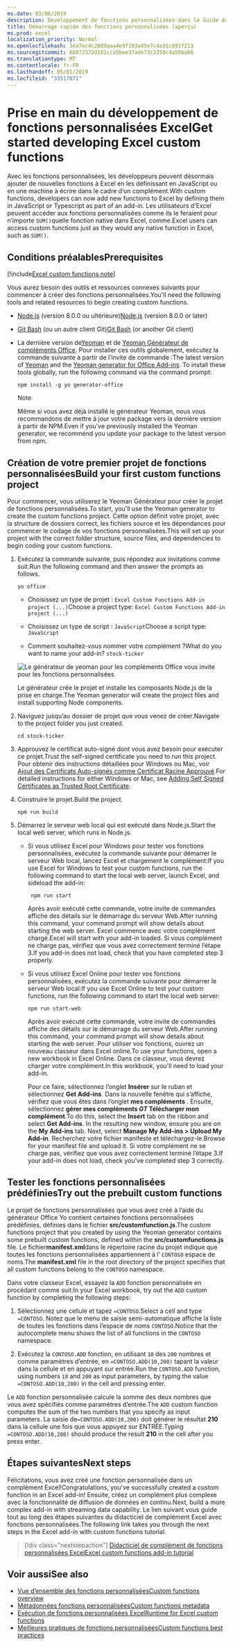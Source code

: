 ```yaml
---
ms.date: 03/06/2019
description: Développement de fonctions personnalisées dans le Guide de démarrage rapide d’Excel.
title: Démarrage rapide des fonctions personnalisées (aperçu)
ms.prod: excel
localization_priority: Normal
ms.openlocfilehash: 3ea7ec4c2089aaa4e9f193a45e7c4a31c691f213
ms.sourcegitcommit: 68872372d181cca5bee37ade73c2250c4a56bab6
ms.translationtype: MT
ms.contentlocale: fr-FR
ms.lasthandoff: 05/01/2019
ms.locfileid: "33517071"
---
```

# <a name="get-started-developing-excel-custom-functions"></a><span data-ttu-id="48a4b-103">Prise en main du développement de fonctions personnalisées Excel</span><span class="sxs-lookup"><span data-stu-id="48a4b-103">Get started developing Excel custom functions</span></span>

<span data-ttu-id="48a4b-104">Avec les fonctions personnalisées, les développeurs peuvent désormais ajouter de nouvelles fonctions à Excel en les définissant en JavaScript ou en une machine à écrire dans le cadre d’un complément.</span><span class="sxs-lookup"><span data-stu-id="48a4b-104">With custom functions, developers can now add new functions to Excel by defining them in JavaScript or Typescript as part of an add-in.</span></span> <span data-ttu-id="48a4b-105">Les utilisateurs d’Excel peuvent accéder aux fonctions personnalisées comme ils le feraient pour n’importe `SUM()`quelle fonction native dans Excel, comme.</span><span class="sxs-lookup"><span data-stu-id="48a4b-105">Excel users can access custom functions just as they would any native function in Excel, such as `SUM()`.</span></span>

## <a name="prerequisites"></a><span data-ttu-id="48a4b-106">Conditions préalables</span><span class="sxs-lookup"><span data-stu-id="48a4b-106">Prerequisites</span></span>

[!include[Excel custom functions note](../includes/excel-custom-functions-note.md)]

<span data-ttu-id="48a4b-107">Vous aurez besoin des outils et ressources connexes suivants pour commencer à créer des fonctions personnalisées.</span><span class="sxs-lookup"><span data-stu-id="48a4b-107">You'll need the following tools and related resources to begin creating custom functions.</span></span>

- <span data-ttu-id="48a4b-108">[Node.js](https://nodejs.org/en/) (version 8.0.0 ou ultérieure)</span><span class="sxs-lookup"><span data-stu-id="48a4b-108">[Node.js](https://nodejs.org/en/) (version 8.0.0 or later)</span></span>

- <span data-ttu-id="48a4b-109">[Git Bash](https://git-scm.com/downloads) (ou un autre client Git)</span><span class="sxs-lookup"><span data-stu-id="48a4b-109">[Git Bash](https://git-scm.com/downloads) (or another Git client)</span></span>

- <span data-ttu-id="48a4b-110">La dernière version de[Yeoman](https://yeoman.io/) et de [Yeoman Générateur de compléments Office](https://www.npmjs.com/package/generator-office). Pour installer ces outils globalement, exécutez la commande suivante à partir de l’invite de commande :</span><span class="sxs-lookup"><span data-stu-id="48a4b-110">The latest version of [Yeoman](https://yeoman.io/) and the [Yeoman generator for Office Add-ins](https://www.npmjs.com/package/generator-office). To install these tools globally, run the following command via the command prompt:</span></span>

    ```command&nbsp;line
    npm install -g yo generator-office
    ```

    > [!NOTE]
    > <span data-ttu-id="48a4b-111">Même si vous avez déjà installé le générateur Yeoman, nous vous recommandons de mettre à jour votre package vers la dernière version à partir de NPM.</span><span class="sxs-lookup"><span data-stu-id="48a4b-111">Even if you've previously installed the Yeoman generator, we recommend you update your package to the latest version from npm.</span></span>

## <a name="build-your-first-custom-functions-project"></a><span data-ttu-id="48a4b-112">Création de votre premier projet de fonctions personnalisées</span><span class="sxs-lookup"><span data-stu-id="48a4b-112">Build your first custom functions project</span></span>

<span data-ttu-id="48a4b-113">Pour commencer, vous utiliserez le Yeoman Générateur pour créer le projet de fonctions personnalisées.</span><span class="sxs-lookup"><span data-stu-id="48a4b-113">To start, you'll use the Yeoman generator to create the custom functions project.</span></span> <span data-ttu-id="48a4b-114">Cette option définit votre projet, avec la structure de dossiers correct, les fichiers source et les dépendances pour commencer le codage de vos fonctions personnalisées.</span><span class="sxs-lookup"><span data-stu-id="48a4b-114">This will set up your project with the correct folder structure, source files, and dependencies to begin coding your custom functions.</span></span>

1. <span data-ttu-id="48a4b-115">Exécutez la commande suivante, puis répondez aux invitations comme suit.</span><span class="sxs-lookup"><span data-stu-id="48a4b-115">Run the following command and then answer the prompts as follows.</span></span>

    ```command&nbsp;line
    yo office
    ```

    - <span data-ttu-id="48a4b-116">Choisissez un type de projet : `Excel Custom Functions Add-in project (...)`</span><span class="sxs-lookup"><span data-stu-id="48a4b-116">Choose a project type: `Excel Custom Functions Add-in project (...)`</span></span>

    - <span data-ttu-id="48a4b-117">Choisissez un type de script : `JavaScript`</span><span class="sxs-lookup"><span data-stu-id="48a4b-117">Choose a script type: `JavaScript`</span></span>

    - <span data-ttu-id="48a4b-118">Comment souhaitez-vous nommer votre complément ?</span><span class="sxs-lookup"><span data-stu-id="48a4b-118">What do you want to name your add-in?</span></span> `stock-ticker`

    ![Le générateur de yeoman pour les compléments Office vous invite pour les fonctions personnalisées](../images/12-10-fork-cf-pic.jpg)

    <span data-ttu-id="48a4b-120">Le générateur crée le projet et installe les composants Node.js de la prise en charge.</span><span class="sxs-lookup"><span data-stu-id="48a4b-120">The Yeoman generator will create the project files and install supporting Node components.</span></span>

2. <span data-ttu-id="48a4b-121">Naviguez jusqu’au dossier de projet que vous venez de créer.</span><span class="sxs-lookup"><span data-stu-id="48a4b-121">Navigate to the project folder you just created.</span></span>

    ```command&nbsp;line
    cd stock-ticker
    ```

3. <span data-ttu-id="48a4b-122">Approuvez le certificat auto-signé dont vous avez besoin pour exécuter ce projet.</span><span class="sxs-lookup"><span data-stu-id="48a4b-122">Trust the self-signed certificate you need to run this project.</span></span> <span data-ttu-id="48a4b-123">Pour obtenir des instructions détaillées pour Windows ou Mac, voir [Ajout des Certificats Auto-signés comme Certificat Racine Approuvé](https://github.com/OfficeDev/generator-office/blob/master/src/docs/ssl.md).</span><span class="sxs-lookup"><span data-stu-id="48a4b-123">For detailed instructions for either Windows or Mac, see [Adding Self Signed Certificates as Trusted Root Certificate](https://github.com/OfficeDev/generator-office/blob/master/src/docs/ssl.md).</span></span>  

4. <span data-ttu-id="48a4b-124">Construire le projet.</span><span class="sxs-lookup"><span data-stu-id="48a4b-124">Build the project.</span></span>

    ```command&nbsp;line
    npm run build
    ```

5. <span data-ttu-id="48a4b-125">Démarrez le serveur web local qui est exécuté dans Node.js.</span><span class="sxs-lookup"><span data-stu-id="48a4b-125">Start the local web server, which runs in Node.js.</span></span>

    - <span data-ttu-id="48a4b-126">Si vous utilisez Excel pour Windows pour tester vos fonctions personnalisées, exécutez la commande suivante pour démarrer le serveur Web local, lancez Excel et chargement le complément:</span><span class="sxs-lookup"><span data-stu-id="48a4b-126">If you use Excel for Windows to test your custom functions, run the following command to start the local web server, launch Excel, and sideload the add-in:</span></span>

        ```command&nbsp;line
         npm run start
        ```
        <span data-ttu-id="48a4b-127">Après avoir exécuté cette commande, votre invite de commandes affiche des détails sur le démarrage du serveur Web.</span><span class="sxs-lookup"><span data-stu-id="48a4b-127">After running this command, your command prompt will show details about starting the web server.</span></span> <span data-ttu-id="48a4b-128">Excel commence avec votre complément chargé.</span><span class="sxs-lookup"><span data-stu-id="48a4b-128">Excel will start with your add-in loaded.</span></span> <span data-ttu-id="48a4b-129">Si vous complément ne charge pas, vérifiez que vous avez correctement terminé l’étape 3.</span><span class="sxs-lookup"><span data-stu-id="48a4b-129">If you add-in does not load, check that you have completed step 3 properly.</span></span>

    - <span data-ttu-id="48a4b-130">Si vous utilisez Excel Online pour tester vos fonctions personnalisées, exécutez la commande suivante pour démarrer le serveur Web local:</span><span class="sxs-lookup"><span data-stu-id="48a4b-130">If you use Excel Online to test your custom functions, run the following command to start the local web server:</span></span>

        ```command&nbsp;line
        npm run start-web
        ```

         <span data-ttu-id="48a4b-131">Après avoir exécuté cette commande, votre invite de commandes affiche des détails sur le démarrage du serveur Web.</span><span class="sxs-lookup"><span data-stu-id="48a4b-131">After running this command, your command prompt will show details about starting the web server.</span></span> <span data-ttu-id="48a4b-132">Pour utiliser vos fonctions, ouvrez un nouveau classeur dans Excel online.</span><span class="sxs-lookup"><span data-stu-id="48a4b-132">To use your functions, open a new workbook in Excel Online.</span></span> <span data-ttu-id="48a4b-133">Dans ce classeur, vous devrez charger votre complément.</span><span class="sxs-lookup"><span data-stu-id="48a4b-133">In this workbook, you'll need to load your add-in.</span></span> 

        <span data-ttu-id="48a4b-134">Pour ce faire, sélectionnez l’onglet **Insérer** sur le ruban et sélectionnez **Get Add-ins**. Dans la nouvelle fenêtre qui s’affiche, vérifiez que vous êtes dans l’onglet **mes compléments** . Ensuite, sélectionnez **gérer mes compléments _GT_ Télécharger mon complément**.</span><span class="sxs-lookup"><span data-stu-id="48a4b-134">To do this, select the **Insert** tab on the ribbon and select **Get Add-ins**. In the resulting new window, ensure you are on the **My Add-ins** tab. Next, select **Manage My Add-ins > Upload My Add-in**.</span></span> <span data-ttu-id="48a4b-135">Recherchez votre fichier manifeste et téléchargez-le.</span><span class="sxs-lookup"><span data-stu-id="48a4b-135">Browse for your manifest file and upload it.</span></span> <span data-ttu-id="48a4b-136">Si votre complément ne se charge pas, vérifiez que vous avez correctement terminé l’étape 3.</span><span class="sxs-lookup"><span data-stu-id="48a4b-136">If your add-in does not load, check you've completed step 3 correctly.</span></span>

## <a name="try-out-the-prebuilt-custom-functions"></a><span data-ttu-id="48a4b-137">Tester les fonctions personnalisées prédéfinies</span><span class="sxs-lookup"><span data-stu-id="48a4b-137">Try out the prebuilt custom functions</span></span>

<span data-ttu-id="48a4b-138">Le projet de fonctions personnalisées que vous avez créé à l’aide du générateur Office Yo contient certaines fonctions personnalisées prédéfinies, définies dans le fichier **src/customfunction.js**.</span><span class="sxs-lookup"><span data-stu-id="48a4b-138">The custom functions project that you created by using the Yeoman generator contains some prebuilt custom functions, defined within the **src/customfunctions.js** file.</span></span> <span data-ttu-id="48a4b-139">Le fichier**manifest.xml**dans le répertoire racine du projet indique que toutes les fonctions personnalisées appartiennent à l’ `CONTOSO` espace de noms.</span><span class="sxs-lookup"><span data-stu-id="48a4b-139">The **manifest.xml** file in the root directory of the project specifies that all custom functions belong to the `CONTOSO` namespace.</span></span>

<span data-ttu-id="48a4b-140">Dans votre classeur Excel, essayez la `ADD` fonction personnalisée en procédant comme suit:</span><span class="sxs-lookup"><span data-stu-id="48a4b-140">In your Excel workbook, try out the `ADD` custom function by completing the following steps:</span></span>

1. <span data-ttu-id="48a4b-141">Sélectionnez une cellule et tapez `=CONTOSO`.</span><span class="sxs-lookup"><span data-stu-id="48a4b-141">Select a cell and type `=CONTOSO`.</span></span> <span data-ttu-id="48a4b-142">Notez que le menu de saisie semi-automatique affiche la liste de toutes les fonctions dans l’espace de noms `CONTOSO`.</span><span class="sxs-lookup"><span data-stu-id="48a4b-142">Notice that the autocomplete menu shows the list of all functions in the `CONTOSO` namespace.</span></span>

2. <span data-ttu-id="48a4b-143">Exécutez la `CONTOSO.ADD` fonction, en utilisant `10` des `200` nombres et comme paramètres d’entrée, en `=CONTOSO.ADD(10,200)` tapant la valeur dans la cellule et en appuyant sur entrée.</span><span class="sxs-lookup"><span data-stu-id="48a4b-143">Run the `CONTOSO.ADD` function, using numbers `10` and `200` as input parameters, by typing the value `=CONTOSO.ADD(10,200)` in the cell and pressing enter.</span></span>

<span data-ttu-id="48a4b-144">Le `ADD` fonction personnalisée calcule la somme des deux nombres que vous avez spécifiés comme paramètres d’entrée.</span><span class="sxs-lookup"><span data-stu-id="48a4b-144">The `ADD` custom function computes the sum of the two numbers that you specify as input parameters.</span></span> <span data-ttu-id="48a4b-145">La saisie de`=CONTOSO.ADD(10,200)` doit générer le résultat **210** dans la cellule une fois que vous appuyez sur ENTRÉE.</span><span class="sxs-lookup"><span data-stu-id="48a4b-145">Typing `=CONTOSO.ADD(10,200)` should produce the result **210** in the cell after you press enter.</span></span>

## <a name="next-steps"></a><span data-ttu-id="48a4b-146">Étapes suivantes</span><span class="sxs-lookup"><span data-stu-id="48a4b-146">Next steps</span></span>

<span data-ttu-id="48a4b-147">Félicitations, vous avez créé une fonction personnalisée dans un complément Excel!</span><span class="sxs-lookup"><span data-stu-id="48a4b-147">Congratulations, you've successfully created a custom function in an Excel add-in!</span></span> <span data-ttu-id="48a4b-148">Ensuite, créez un complément plus complexe avec la fonctionnalité de diffusion de données en continu.</span><span class="sxs-lookup"><span data-stu-id="48a4b-148">Next, build a more complex add-in with streaming data capability.</span></span> <span data-ttu-id="48a4b-149">Le lien suivant vous guide tout au long des étapes suivantes du didacticiel de complément Excel avec fonctions personnalisées.</span><span class="sxs-lookup"><span data-stu-id="48a4b-149">The following link takes you through the next steps in the Excel add-in with custom functions tutorial.</span></span>

> [!div class="nextstepaction"]
> [<span data-ttu-id="48a4b-150">Didacticiel de complément de fonctions personnalisées Excel</span><span class="sxs-lookup"><span data-stu-id="48a4b-150">Excel custom functions add-in tutorial</span></span>](../tutorials/excel-tutorial-create-custom-functions.md#create-a-custom-function-that-requests-data-from-the-web
)

## <a name="see-also"></a><span data-ttu-id="48a4b-151">Voir aussi</span><span class="sxs-lookup"><span data-stu-id="48a4b-151">See also</span></span>

* [<span data-ttu-id="48a4b-152">Vue d’ensemble des fonctions personnalisées</span><span class="sxs-lookup"><span data-stu-id="48a4b-152">Custom functions overview</span></span>](../excel/custom-functions-overview.md)
* [<span data-ttu-id="48a4b-153">Métadonnées fonctions personnalisées</span><span class="sxs-lookup"><span data-stu-id="48a4b-153">Custom functions metadata</span></span>](../excel/custom-functions-json.md)
* [<span data-ttu-id="48a4b-154">Exécution de fonctions personnalisées Excel</span><span class="sxs-lookup"><span data-stu-id="48a4b-154">Runtime for Excel custom functions</span></span>](../excel/custom-functions-runtime.md)
* [<span data-ttu-id="48a4b-155">Meilleures pratiques de fonctions personnalisées</span><span class="sxs-lookup"><span data-stu-id="48a4b-155">Custom functions best practices</span></span>](../excel/custom-functions-best-practices.md)
